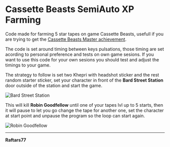 # Cassette Beasts SemiAuto XP Farming

Code made for farming 5 star tapes on game Cassette Beasts, usefull if you are trying to get the [Cassette Beasts Master achievement](https://www.trueachievements.com/a391025/cassette-beasts-master-achievement).

The code is set around timing between keys pulsations, those timing are set acording to personal preference and tests on own game sesions. If you want to use this code for your own sesions you should test and adjust the timings to your game.

The strategy to follow is set two Khepri with headshot sticker and the rest random starter sticker, set your character in front of the **Bard Street Station** door outside of the station and start the game.

![Bard Street Station](https://wiki.cassettebeasts.com/images/thumb/a/af/Bard_Street_Station_exterior.png/210px-Bard_Street_Station_exterior.png)

This will kill **Robin Goodfellow** until one of your tapes lvl up to 5 starts, then it will pause to let you go change the tape for another one, set the character at start point and unpause the program so the loop can start again.

![Robin Goodfellow](https://wiki.cassettebeasts.com/images/b/b3/Robin_Goodfellow.png)

---

**Raftars77**
